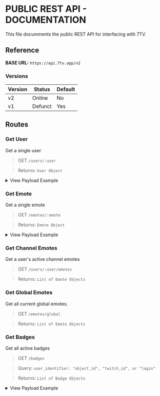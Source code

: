 # PUBLIC REST API - DOCUMENTATION

This file documments the public REST API for interfacing with 7TV.

## Reference

**BASE URL:** `https://api.7tv.app/v2`

### Versions

| Version | Status  | Default |
|---------|---------|---------|
| v2      | Online  | No      |
| v1      | Defunct | Yes     |

## Routes

### Get User
Get a single user

> GET `/users/:user`

> Returns: `User Object`
<details>
<summary>View Payload Example</summary>

```json
{
    "id": "60c5600515668c9de42e6d69",
    "twitch_id": "",
    "login": "7tv_app",
    "display_name": "7tv_app",
    "role": {
        "id": "6102002eab1aa12bf648cfcd",
        "name": "Admin",
        "position": 76,
        "color": 14105645,
        "allowed": 64,
        "denied": 0
    }
}
```
</details>

### Get Emote
Get a single emote

> GET `/emotes/:emote`

> Returns: `Emote Object`
<details>
<summary>View Payload Example</summary>

```json
{
    "id": "60ae4a875d3fdae583c64313",
    "name": "FeelsDankMan",
    "owner": {
        "id": "60ae40fcaee2aa5538455d5a",
        "twitch_id": "",
        "login": "tomsomnium1",
        "display_name": "tomsomnium1",
        "role": {
            "id": "000000000000000000000000",
            "name": "",
            "position": 0,
            "color": 0,
            "allowed": 523,
            "denied": 0,
            "default": true
        }
    },
    "visibility": 0,
    "visibility_simple": [],
    "mime": "image/webp",
    "status": 3,
    "tags": [],
    "width": [
        27,
        41,
        65,
        110
    ],
    "height": [
        32,
        48,
        76,
        128
    ],
    "urls": [
        [
            "1",
            "https://cdn.7tv.app/emote/60ae4a875d3fdae583c64313/1x"
        ],
        [
            "2",
            "https://cdn.7tv.app/emote/60ae4a875d3fdae583c64313/2x"
        ],
        [
            "3",
            "https://cdn.7tv.app/emote/60ae4a875d3fdae583c64313/3x"
        ],
        [
            "4",
            "https://cdn.7tv.app/emote/60ae4a875d3fdae583c64313/4x"
        ]
    ]
}
```
</details>

### Get Channel Emotes
Get a user's active channel emotes

> GET `/users/:user/emotes`

> Returns: `List of Emote Objects`

### Get Global Emotes
Get all current global emotes.

> GET `/emotes/global`

> Returns: `List of Emote Objects`

### Get Badges
Get all active badges

> GET `/badges`

> Query: `user_identifier: "object_id", "twitch_id", or "login"`

> Returns: `List of Badge Objects`
<details>
<summary>View Payload Example</summary>

```json
{
	"badges": [
		{
			"id": "60cd6255a4531e54f76d4bd4",
			"name": "Admin",
			"tooltip": "7TV Admin",
			"urls": [
				[
					"1",
					"https://cdn.7tv.app/badge/60cd6255a4531e54f76d4bd4/1x",
					""
				],
				[
					"2",
					"https://cdn.7tv.app/badge/60cd6255a4531e54f76d4bd4/2x",
					""
				],
				[
					"3",
					"https://cdn.7tv.app/badge/60cd6255a4531e54f76d4bd4/3x",
					""
				]
			],
			"users": [
				"24377667"
			]
		}
	]
}
```
</details>
